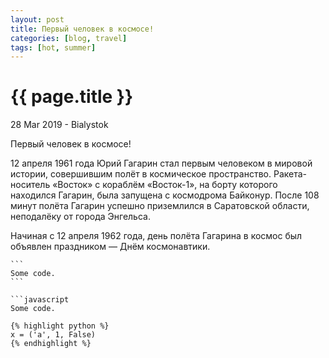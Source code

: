 ```yaml
---
layout: post
title: Первый человек в космосе!
categories: [blog, travel]
tags: [hot, summer]
---
```


{{ page.title }}
================

<p class="meta">28 Mar 2019 - Bialystok</p>
<script src="css/rainbow.min.js"></script>
<link href="css/blackboard.css" rel="stylesheet">

Первый человек в космосе!

12 апреля 1961 года Юрий Гагарин стал первым человеком в мировой истории, совершившим полёт в космическое пространство. Ракета-носитель «Восток» с кораблём «Восток-1», на борту которого находился Гагарин, была запущена с космодрома Байконур. После 108 минут полёта Гагарин успешно приземлился в Саратовской области, неподалёку от города Энгельса.


 Начиная с 12 апреля 1962 года, день полёта Гагарина в космос был объявлен праздником — Днём космонавтики.


    ```
    Some code.
    ```

    `​``javascript
    Some code.

    {% highlight python %}
    x = ('a', 1, False)
    {% endhighlight %}

